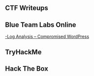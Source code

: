 ## **CTF Writeups**

## **Blue Team Labs Online**

 [-Log Analysis – Compromised WordPress](https://blueteamlabs.online/home/challenge/log-analysis-compromised-wordpress-ce000f5b59)

## **TryHackMe**


## **Hack The Box**

